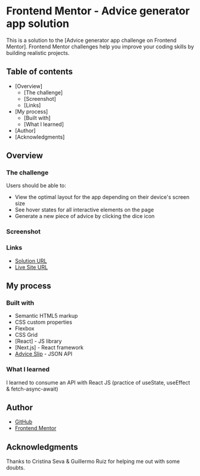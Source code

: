 # Frontend Mentor - Advice generator app solution

This is a solution to the [Advice generator app challenge on Frontend Mentor]. Frontend Mentor challenges help you improve your coding skills by building realistic projects.

## Table of contents

- [Overview]
  - [The challenge]
  - [Screenshot]
  - [Links]
- [My process]
  - [Built with]
  - [What I learned]
- [Author]
- [Acknowledgments]

## Overview

### The challenge

Users should be able to:

- View the optimal layout for the app depending on their device's screen size
- See hover states for all interactive elements on the page
- Generate a new piece of advice by clicking the dice icon

### Screenshot

[](./src/images/ScreenShot.png)

### Links

- [Solution URL](https://github.com/annapmarin/advice-generator-app)
- [Live Site URL](https://annapmarin.github.io/advice-generator-app)

## My process

### Built with

- Semantic HTML5 markup
- CSS custom properties
- Flexbox
- CSS Grid
- [React] - JS library
- [Next.js] - React framework
- [Advice Slip](https://api.adviceslip.com/) - JSON API

### What I learned

I learned to consume an API with React JS (practice of useState, useEffect & fetch-async-await)

## Author

- [GitHub](https://github.com/annapmarin)
- [Frontend Mentor](https://www.frontendmentor.io/profile/annapmarin)

## Acknowledgments

Thanks to Cristina Seva & Guillermo Ruiz for helping me out with some doubts.